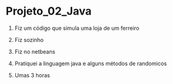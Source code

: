 # Projeto_02_Java

1) Fiz um código que simula uma loja de um ferreiro

2) Fiz sozinho

3) Fiz no netbeans

4) Pratiquei a linguagem java e alguns métodos de randomicos

5) Umas 3 horas